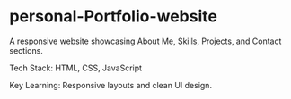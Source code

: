 #  personal-Portfolio-website
A responsive website showcasing About Me, Skills, Projects, and Contact sections.

Tech Stack: HTML, CSS, JavaScript

Key Learning: Responsive layouts and clean UI design.
